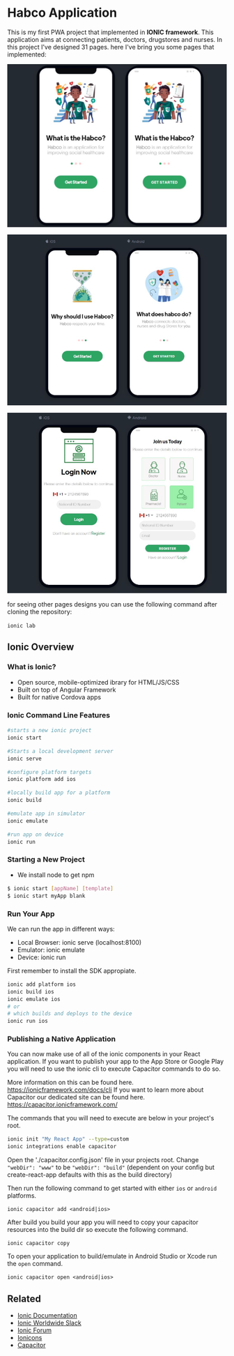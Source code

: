 # Habco Application

This is my first PWA project that implemented in **IONIC framework**. This application aims at connecting patients, doctors, drugstores and nurses. In this project I've designed 31 pages. here I've bring you some pages that implemented:



![Welcome](Welcome.JPG)

![Welcome1](Welcome1.JPG)

![login](Login_and_register.JPG)


for seeing other pages designs you can use the following command after cloning the repository:

`ionic lab`

## Ionic Overview

### What is Ionic?

* Open source, mobile-optimized ibrary for HTML/JS/CSS
* Built on top of Angular Framework
* Built for native Cordova apps

### Ionic Command Line Features

```bash
#starts a new ionic project
ionic start
```

```bash
#Starts a local development server
ionic serve
```

```bash
#configure platform targets
ionic platform add ios
```

```bash
#locally build app for a platform
ionic build
```

```bash
#emulate app in simulator
ionic emulate
```

```bash
#run app on device
ionic run
```

### Starting a New Project

* We install node to get npm


```bash
$ ionic start [appName] [template]
$ ionic start myApp blank
```

### Run Your App

We can run the app in different ways:

* Local Browser: ionic serve (localhost:8100)
* Emulator: ionic emulate
* Device: ionic run

First remember to install the SDK appropiate.

```bash
ionic add platform ios
ionic build ios
ionic emulate ios
# or
# which builds and deploys to the device
ionic run ios
```
### Publishing a Native Application

You can now make use of all of the ionic components in your React application.
If you want to publish your app to the App Store or Google Play you will need to use the ionic cli to execute Capacitor commands to do so.

More information on this can be found here. https://ionicframework.com/docs/cli
If you want to learn more about Capacitor our dedicated site can be found here. https://capacitor.ionicframework.com/

The commands that you will need to execute are below in your project's root.
```sh
ionic init "My React App" --type=custom
ionic integrations enable capacitor
```

Open the './capacitor.config.json' file in your projects root.
Change `"webDir": "www"` to be `"webDir": "build"` (dependent on your config but create-react-app defaults with this as the build directory)

Then run the following command to get started with either `ios` or `android` platforms.
```
ionic capacitor add <android|ios>
```

After build you build your app you will need to copy your capacitor resources into the build dir so execute the following command.
```
ionic capacitor copy
```

To open your application to build/emulate in Android Studio or Xcode run the `open` command.
```
ionic capacitor open <android|ios>
```

## Related

* [Ionic Documentation](https://ionicframework.com/docs/)
* [Ionic Worldwide Slack](http://ionicworldwide.herokuapp.com/)
* [Ionic Forum](https://forum.ionicframework.com/)
* [Ionicons](http://ionicons.com/)
* [Capacitor](https://capacitor.ionicframework.com/)

